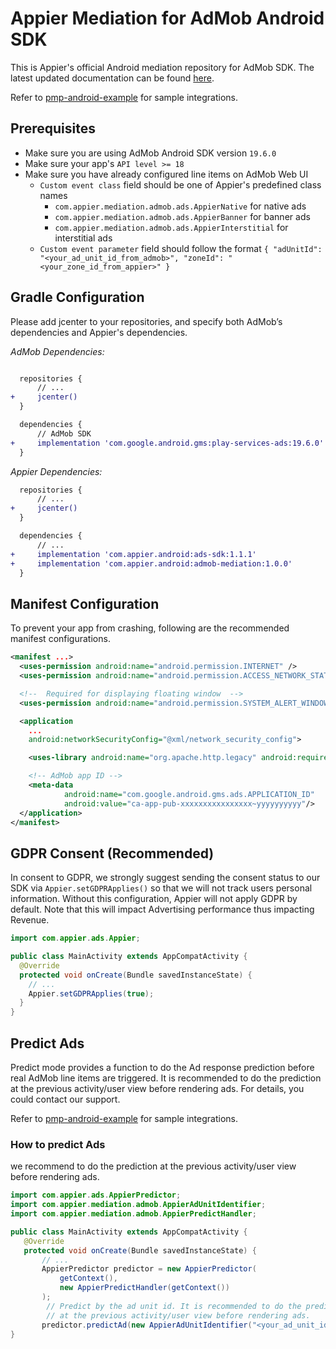 # Appier Mediation for AdMob Android SDK

This is Appier's official Android mediation repository for AdMob SDK. The latest updated documentation can be found [here](https://appier-publisher-services.readme.io/docs/admob).

Refer to [pmp-android-example](https://github.com/appier/pmp-android-sample) for sample integrations.

## Prerequisites

- Make sure you are using AdMob Android SDK version `19.6.0`
- Make sure your app's `API level >= 18`
- Make sure you have already configured line items on AdMob Web UI
	- `Custom event class` field should be one of Appier's predefined class names
		- `com.appier.mediation.admob.ads.AppierNative` for native ads
		- `com.appier.mediation.admob.ads.AppierBanner` for banner ads
		- `com.appier.mediation.admob.ads.AppierInterstitial` for interstitial ads
	- `Custom event parameter` field should follow the format `{ "adUnitId": "<your_ad_unit_id_from_admob>", "zoneId": "<your_zone_id_from_appier>" }`

## Gradle Configuration

Please add jcenter to your repositories, and specify both AdMob’s dependencies and Appier's dependencies.

*AdMob Dependencies:*
``` diff

  repositories {
      // ...
+     jcenter()
  }

  dependencies {
      // AdMob SDK
+     implementation 'com.google.android.gms:play-services-ads:19.6.0'
  }
```

*Appier Dependencies:*
``` diff
  repositories {
      // ...
+     jcenter()
  }

  dependencies {
      // ...
+     implementation 'com.appier.android:ads-sdk:1.1.1'
+     implementation 'com.appier.android:admob-mediation:1.0.0'
  }
```

## Manifest Configuration

To prevent your app from crashing, following are the recommended manifest configurations.

``` xml
<manifest ...>
  <uses-permission android:name="android.permission.INTERNET" />
  <uses-permission android:name="android.permission.ACCESS_NETWORK_STATE" />

  <!--  Required for displaying floating window  -->
  <uses-permission android:name="android.permission.SYSTEM_ALERT_WINDOW" />

  <application
    ...
    android:networkSecurityConfig="@xml/network_security_config">

    <uses-library android:name="org.apache.http.legacy" android:required="false" />

    <!-- AdMob app ID -->
    <meta-data
            android:name="com.google.android.gms.ads.APPLICATION_ID"
            android:value="ca-app-pub-xxxxxxxxxxxxxxxx~yyyyyyyyyy"/>
  </application>
</manifest>
```

## GDPR Consent (Recommended)

In consent to GDPR, we strongly suggest sending the consent status to our SDK via `Appier.setGDPRApplies()` so that we will not track users personal information. Without this configuration, Appier will not apply GDPR by default. Note that this will impact Advertising performance thus impacting Revenue.

``` java
import com.appier.ads.Appier;

public class MainActivity extends AppCompatActivity {
  @Override
  protected void onCreate(Bundle savedInstanceState) {
    // ...
    Appier.setGDPRApplies(true);
  }
}
```

## Predict Ads
Predict mode provides a function to do the Ad response prediction before real AdMob line items are triggered. It is recommended to do the prediction at the previous activity/user view before rendering ads. For details, you could contact our support.

Refer to [pmp-android-example](https://github.com/appier/pmp-android-sample) for sample integrations.

### How to predict Ads
we recommend to do the prediction at the previous activity/user view before rendering ads.
``` java
import com.appier.ads.AppierPredictor;
import com.appier.mediation.admob.AppierAdUnitIdentifier;
import com.appier.mediation.admob.AppierPredictHandler;

public class MainActivity extends AppCompatActivity {
   @Override
   protected void onCreate(Bundle savedInstanceState) {
       // ...
       AppierPredictor predictor = new AppierPredictor(
           getContext(),
           new AppierPredictHandler(getContext())
       );
        // Predict by the ad unit id. It is recommended to do the prediction
        // at the previous activity/user view before rendering ads.
       predictor.predictAd(new AppierAdUnitIdentifier("<your_ad_unit_id_from_admob>"));
}
```
